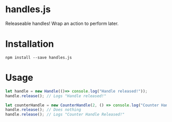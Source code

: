 # handles.js

Releaseable handles! Wrap an action to perform later.

# Installation

    npm install --save handles.js

# Usage

```javascript
let handle = new Handle(()=> console.log("Handle released!"));
handle.release(); // Logs "Handle released!"

let counterHandle = new CounterHandle(2, () => console.log("Counter Handle Released!"));
handle.release(); // Does nothing
handle.release(); // Logs "Counter Handle Released!"
```
